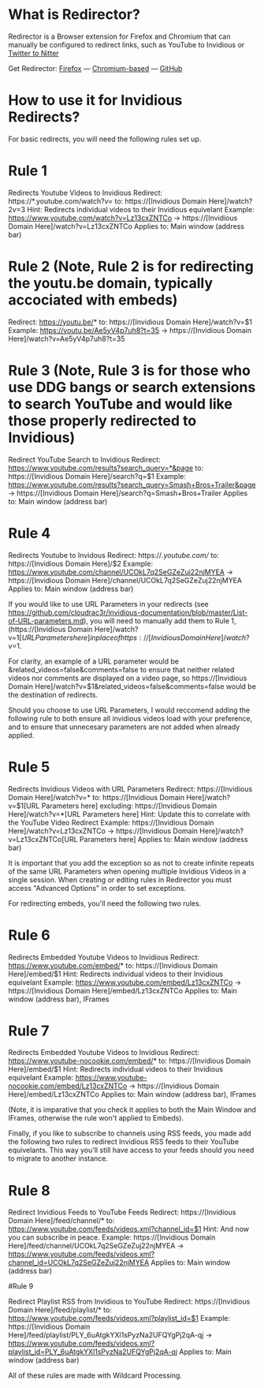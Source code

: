 # What is Redirector?

Redirector is a Browser extension for Firefox and Chromium that can manually be configured to redirect links, such as YouTube to Invidious or [Twitter to Nitter](https://github.com/zedeus/nitter/wiki/Extensions#redirector)

Get Redirector: [Firefox](https://addons.mozilla.org/en-US/firefox/addon/redirector/) — [Chromium-based](https://chrome.google.com/webstore/detail/redirector/ocgpenflpmgnfapjedencafcfakcekcd) — [GitHub](https://github.com/einaregilsson/Redirector)

# How to use it for Invidious Redirects?

For basic redirects, you will need the following rules set up.

# Rule 1

Redirects Youtube Videos to Invidious
Redirect: https://*.youtube.com/watch?*v=*
to: https://[Invidious Domain Here]/watch?$2v=$3
Hint: Redirects individual videos to their Invidious equivelant
Example: https://www.youtube.com/watch?v=Lz13cxZNTCo → https://[Invidious Domain Here]/watch?v=Lz13cxZNTCo
Applies to: Main window (address bar)

# Rule 2 (Note, Rule 2 is for redirecting the youtu.be domain, typically accociated with embeds)

Redirect: https://youtu.be/*
to: https://[Invidious Domain Here]/watch?v=$1
Example: https://youtu.be/Ae5yV4p7uh8?t=35 → https://[Invidious Domain Here]/watch?v=Ae5yV4p7uh8?t=35

# Rule 3 (Note, Rule 3 is for those who use DDG bangs or search extensions to search YouTube and would like those properly redirected to Invidious)

Redirect YouTube Search to Invidious
Redirect: https://www.youtube.com/results?search_query=*&page
to: https://[Invidious Domain Here]/search?q=$1
Example: https://www.youtube.com/results?search_query=Smash+Bros+Trailer&page → https://[Invidious Domain Here]/search?q=Smash+Bros+Trailer
Applies to: Main window (address bar)


# Rule 4

Redirects Youtube to Invidous
Redirect: https://*.youtube.com/*
to: https://[Invidious Domain Here]/$2
Example: https://www.youtube.com/channel/UCOkL7q2SeGZeZuj22njMYEA → https://[Invidious Domain Here]/channel/UCOkL7q2SeGZeZuj22njMYEA
Applies to: Main window (address bar)


If you would like to use URL Parameters in your redirects (see https://github.com/cloudrac3r/invidious-documentation/blob/master/List-of-URL-parameters.md), you will need to manually add them to Rule 1, (https://[Invidious Domain Here]/watch?v=$1[URL Parameters here] in place of https://[Invidious Domain Here]/watch?v=$1.

For clarity, an example of a URL parameter would be &related_videos=false&comments=false to ensure that neither related videos nor comments are displayed on a video page, so https://[Invidious Domain Here]/watch?v=$1&related_videos=false&comments=false would be the destination of redirects.

Should you choose to use URL Parameters, I would reccomend adding the following rule to both ensure all invidious videos load with your preference, and to ensure that unnecesary parameters are not added when already applied. 

# Rule 5

Redirects Invidious Videos with URL Parameters
Redirect: https://[Invidious Domain Here]/watch?v=*
to: https://[Invidious Domain Here]/watch?v=$1[URL Parameters here]
excluding: https://[Invidious Domain Here]/watch?v=*[URL Parameters here]
Hint: Update this to correlate with the YouTube Video Redirect
Example: https://[Invidious Domain Here]/watch?v=Lz13cxZNTCo → https://[Invidious Domain Here]/watch?v=Lz13cxZNTCo[URL Parameters here]
Applies to: Main window (address bar)

It is important that you add the exception so as not to create infinite repeats of the same URL Parameters when opening multiple Invidious Videos in a single session. When creating or editing rules in Redirector you must access "Advanced Options" in order to set exceptions. 

For redirecting embeds, you'll need the following two rules.

# Rule 6

Redirects Embedded Youtube Videos to Invidious
Redirect: https://www.youtube.com/embed/*
to: https://[Invidious Domain Here]/embed/$1
Hint: Redirects individual videos to their Invidious equivelant
Example: https://www.youtube.com/embed/Lz13cxZNTCo → https://[Invidious Domain Here]/embed/Lz13cxZNTCo
Applies to: Main window (address bar), IFrames

# Rule 7

Redirects Embedded Youtube Videos to Invidious
Redirect: https://www.youtube-nocookie.com/embed/*
to: https://[Invidious Domain Here]/embed/$1
Hint: Redirects individual videos to their Invidious equivelant
Example: https://www.youtube-nocookie.com/embed/Lz13cxZNTCo → https://[Invidious Domain Here]/embed/Lz13cxZNTCo
Applies to: Main window (address bar), IFrames

(Note, it is imparative that you check it applies to both the Main Window and IFrames, otherwise the rule won't applied to Embeds).


Finally, if you like to subscribe to channels using RSS feeds, you made add the following two rules to redirect Invidious RSS feeds to their YouTube equivelants. This way you'll still have access to your feeds should you need to migrate to another instance. 

# Rule 8

Redirect Invidious Feeds to YouTube Feeds
Redirect: https://[Invidious Domain Here]/feed/channel/*
to: https://www.youtube.com/feeds/videos.xml?channel_id=$1
Hint: And now you can subscribe in peace.
Example: https://[Invidious Domain Here]/feed/channel/UCOkL7q2SeGZeZuj22njMYEA → https://www.youtube.com/feeds/videos.xml?channel_id=UCOkL7q2SeGZeZuj22njMYEA
Applies to: Main window (address bar)

#Rule 9

Redirect Playlist RSS from Invidious to YouTube
Redirect: https://[Invidious Domain Here]/feed/playlist/*
to: https://www.youtube.com/feeds/videos.xml?playlist_id=$1
Example: https://[Invidious Domain Here]/feed/playlist/PLY_6uAtgkYXl1sPyzNa2UFQYgPj2qA-qj → https://www.youtube.com/feeds/videos.xml?playlist_id=PLY_6uAtgkYXl1sPyzNa2UFQYgPj2qA-qj
Applies to: Main window (address bar)

All of these rules are made with Wildcard Processing. 

